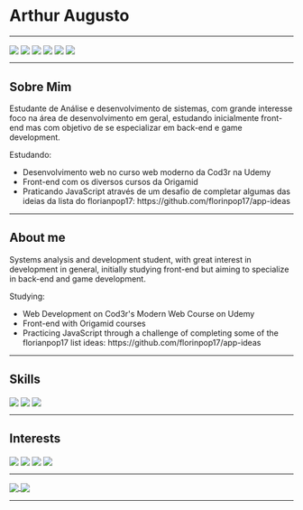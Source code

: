 # Arthur Augusto

<hr>

<a href="mailto:arthuraugusto.exe@gmail.com"><img align="center" src="https://img.shields.io/badge/Gmail-D14836?style=for-the-badge&logo=gmail&logoColor=white"/></a>
<a href="https://www.linkedin.com/in/arthur-augusto/"><img align="center" src="https://img.shields.io/badge/LinkedIn-0077B5?style=for-the-badge&logo=linkedin&logoColor=white"/></a>
<a href="https://www.instagram.com/arthx.exe/"><img align="center" src="https://img.shields.io/badge/Instagram-E4405F?style=for-the-badge&logo=instagram&logoColor=white"/></a>
<a href="https://aarthx.github.io/"><img align="center" src="https://img.shields.io/badge/GitHub-100000?style=for-the-badge&logo=github&logoColor=white"/></a>
<a href="https://www.youtube.com/channel/UCW0xnDnudUdlsftleV_QOUQ"><img align="center" src="https://img.shields.io/badge/YouTube-FF0000?style=for-the-badge&logo=youtube&logoColor=white"/></a>
<a href="https://www.twitch.tv/arth_x"><img align="center" src="https://img.shields.io/badge/Twitch-9146FF?style=for-the-badge&logo=twitch&logoColor=white"/></a>

<hr>

<h2>Sobre Mim</h2>

<p>Estudante de Análise e desenvolvimento de sistemas, com grande interesse foco na área de desenvolvimento em geral, estudando inicialmente front-end mas com objetivo de se especializar em back-end e game development.<p> 

<p>
  Estudando: 
  <ul>
    <li>Desenvolvimento web no curso web moderno da Cod3r na Udemy</li>
    <li>Front-end com os diversos cursos da Origamid</li>
    <li>Praticando JavaScript através de um desafio de completar algumas das <br> 
    ideias da lista do florianpop17: https://github.com/florinpop17/app-ideas
  </ul>
</p>

<hr>

<h2>About me</h2>

<p>Systems analysis and development student, with great interest in development in general, initially studying front-end but aiming to specialize in back-end and game development.<p> 

<p>
  Studying: 
  <ul>
    <li>Web Development on Cod3r's Modern Web Course on Udemy</li>
    <li>Front-end with Origamid courses</li>
    <li>Practicing JavaScript through a challenge of completing some of the <br> 
    florianpop17 list ideas: https://github.com/florinpop17/app-ideas
  </ul>
</p>

<hr>

<h2>Skills</h2>

<a href="https://github.com/aarthx?tab=repositories"><img align="center" src="https://img.shields.io/badge/HTML5-E34F26?style=for-the-badge&logo=html5&logoColor=white"/></a>
<a href="https://github.com/aarthx?tab=repositories"><img align="center" src="https://img.shields.io/badge/CSS3-1572B6?style=for-the-badge&logo=css3&logoColor=white"/></a>
<a href="https://github.com/aarthx?tab=repositories"><img align="center" src="https://img.shields.io/badge/JavaScript-F7DF1E?style=for-the-badge&logo=javascript&logoColor=black"/></a>

<hr>

<h2>Interests</h2>

<a href="#"><img align="center" src="https://img.shields.io/badge/Python-14354C?style=for-the-badge&logo=python&logoColor=white"/></a>
<a href="#"><img align="center" src="https://img.shields.io/badge/Node.js-43853D?style=for-the-badge&logo=node.js&logoColor=white"/></a>
<a href="#"><img align="center" src="https://img.shields.io/badge/TypeScript-007ACC?style=for-the-badge&logo=typescript&logoColor=white"/></a>
<a href="#"><img align="center" src="https://img.shields.io/badge/React-20232A?style=for-the-badge&logo=react&logoColor=61DAFB"/></a>

<hr>

<a href="https://github.com/aarthx">
  <img align="center" src="https://github-readme-stats.vercel.app/api?username=aarthx&theme=radical"/>
</a>
<a href="https://github.com/aarthx">
  <img align="center" src="https://github-readme-stats.vercel.app/api/top-langs/?username=aarthx&theme=radical&layout=compact" />
</a>

<hr>
